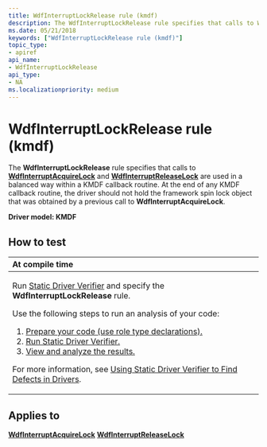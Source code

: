 ```yaml
---
title: WdfInterruptLockRelease rule (kmdf)
description: The WdfInterruptLockRelease rule specifies that calls to WdfInterruptAcquireLock and WdfInterruptReleaseLock are used in a balanced way within a KMDF callback routine.
ms.date: 05/21/2018
keywords: ["WdfInterruptLockRelease rule (kmdf)"]
topic_type:
- apiref
api_name:
- WdfInterruptLockRelease
api_type:
- NA
ms.localizationpriority: medium
---
```


# WdfInterruptLockRelease rule (kmdf)


The **WdfInterruptLockRelease** rule specifies that calls to [**WdfInterruptAcquireLock**](/previous-versions/ff547340(v=vs.85)) and [**WdfInterruptReleaseLock**](/previous-versions/ff547376(v=vs.85)) are used in a balanced way within a KMDF callback routine. At the end of any KMDF callback routine, the driver should not hold the framework spin lock object that was obtained by a previous call to **WdfInterruptAcquireLock**.

**Driver model: KMDF**

## How to test

<table>
<colgroup>
<col width="100%" />
</colgroup>
<thead>
<tr class="header">
<th align="left">At compile time</th>
</tr>
</thead>
<tbody>
<tr class="odd">
<td align="left"><p>Run <a href="/windows-hardware/drivers/devtest/static-driver-verifier" data-raw-source="[Static Driver Verifier](./static-driver-verifier.md)">Static Driver Verifier</a> and specify the <strong>WdfInterruptLockRelease</strong> rule.</p>
Use the following steps to run an analysis of your code:
<ol>
<li><a href="/windows-hardware/drivers/devtest/using-static-driver-verifier-to-find-defects-in-drivers#preparing-your-source-code" data-raw-source="[Prepare your code (use role type declarations).](./using-static-driver-verifier-to-find-defects-in-drivers.md#preparing-your-source-code)">Prepare your code (use role type declarations).</a></li>
<li><a href="/windows-hardware/drivers/devtest/using-static-driver-verifier-to-find-defects-in-drivers#running-static-driver-verifier" data-raw-source="[Run Static Driver Verifier.](./using-static-driver-verifier-to-find-defects-in-drivers.md#running-static-driver-verifier)">Run Static Driver Verifier.</a></li>
<li><a href="/windows-hardware/drivers/devtest/using-static-driver-verifier-to-find-defects-in-drivers#viewing-and-analyzing-the-results" data-raw-source="[View and analyze the results.](./using-static-driver-verifier-to-find-defects-in-drivers.md#viewing-and-analyzing-the-results)">View and analyze the results.</a></li>
</ol>
<p>For more information, see <a href="/windows-hardware/drivers/devtest/using-static-driver-verifier-to-find-defects-in-drivers" data-raw-source="[Using Static Driver Verifier to Find Defects in Drivers](./using-static-driver-verifier-to-find-defects-in-drivers.md)">Using Static Driver Verifier to Find Defects in Drivers</a>.</p></td>
</tr>
</tbody>
</table>

## Applies to

[**WdfInterruptAcquireLock**](/previous-versions/ff547340(v=vs.85))
[**WdfInterruptReleaseLock**](/previous-versions/ff547376(v=vs.85))
